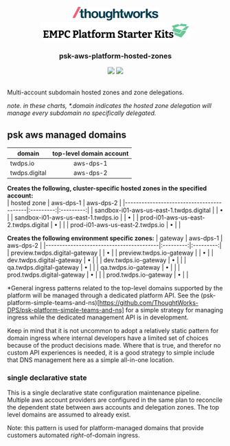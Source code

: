 <div align="center">
	<p>
		<img alt="Thoughtworks Logo" src="https://raw.githubusercontent.com/ThoughtWorks-DPS/static/master/thoughtworks_flamingo_wave.png?sanitize=true" width=200 />
    <br />
		<img alt="DPS Title" src="https://raw.githubusercontent.com/ThoughtWorks-DPS/static/master/EMPCPlatformStarterKitsImage.png?sanitize=true" width=350/>
		<br />
	</p>
  <h3>psk-aws-platform-hosted-zones</h3>
	<a href="https://opensource.org/licenses/MIT"><img src="https://img.shields.io/github/license/ThoughtWorks-DPS/psk-aws-platform-hosted-zones"></a> <a href="https://aws.amazon.com"><img src="https://img.shields.io/badge/-deployed-blank.svg?style=social&logo=amazon"></a>
</div>
<br />

Multi-account subdomain hosted zones and zone delegations.  

_note. in these charts, *.domain indicates the hosted zone delegation will manage every subdomain no specifically delegated._  

## psk aws managed domains
| domain         | top-level domain account |
|----------------|:------------------------:|
| twdps.io       | aws-dps-1                |  
| twdps.digital  | aws-dps-2                |

**Creates the following, cluster-specific hosted zones in the specified account:**  
| hosted zone                              | aws-dps-1 | aws-dps-2 |
|------------------------------------------|:---------:|:---------:|
| sandbox-i01-aws-us-east-1.twdps.digital  |           |     •     |
| sandbox-i01-aws-us-east-1.twdps.io       |           |     •     |
| prod-i01-aws-us-east-2.twdps.digital     |     •     |           |
| prod-i01-aws-us-east-2.twdps.io          |     •     |           |

**Creates the following environment specific zones:**
| gateway                                 | aws-dps-1 | aws-dps-2 |
|-----------------------------------------|:---------:|:---------:|
| preview.twdps.digital-gateway           |           |     •     |
| preview.twdps.io-gateway                |           |     •     |
| dev.twdps.digital-gateway               |     •     |           |
| dev.twdps.io-gateway                    |     •     |           |
| qa.twdps.digital-gateway                |     •     |           |
| qa.twdps.io-gateway                     |     •     |           |
| prod.twdps.digital-gateway              |     •     |           |
| prod.twdps.io-gateway                   |     •     |           |

*General ingress patterns related to the top-level domains supported by the platform will be managed through a dedicated platform API. See the (psk-platform-simple-teams-and-ns)[https://github.com/ThoughtWorks-DPS/psk-platform-simple-teams-and-ns] for a simple strategy for managing ingress while the dedicated management API is in development.  

Keep in mind that it is not uncommon to adopt a relatively static pattern for domain ingress where internal developers have a limited set of choices because of the product decisions made. Where that is true, and therefor no custom API experiences is needed, it is a good strategy to simple include that DNS management here as a simple all-in-one location.  

### single declarative state

This is a single declarative state configuration maintenance pipeline. Multiple aws account providers are configured in the same plan to reconcile the dependent state between aws accounts and delegation zones. The top level domains are assumed to already exist.  

Note: this pattern is used for platform-managed domains that provide customers automated _right_-of-domain ingress.  
